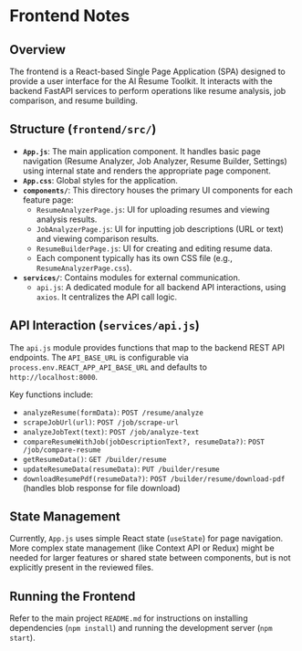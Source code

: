 # Frontend Notes

## Overview

The frontend is a React-based Single Page Application (SPA) designed to provide a user interface for the AI Resume Toolkit. It interacts with the backend FastAPI services to perform operations like resume analysis, job comparison, and resume building.

## Structure (`frontend/src/`)

*   **`App.js`**: The main application component. It handles basic page navigation (Resume Analyzer, Job Analyzer, Resume Builder, Settings) using internal state and renders the appropriate page component.
*   **`App.css`**: Global styles for the application.
*   **`components/`**: This directory houses the primary UI components for each feature page:
    *   `ResumeAnalyzerPage.js`: UI for uploading resumes and viewing analysis results.
    *   `JobAnalyzerPage.js`: UI for inputting job descriptions (URL or text) and viewing comparison results.
    *   `ResumeBuilderPage.js`: UI for creating and editing resume data.
    *   Each component typically has its own CSS file (e.g., `ResumeAnalyzerPage.css`).
*   **`services/`**: Contains modules for external communication.
    *   `api.js`: A dedicated module for all backend API interactions, using `axios`. It centralizes the API call logic.

## API Interaction (`services/api.js`)

The `api.js` module provides functions that map to the backend REST API endpoints. The `API_BASE_URL` is configurable via `process.env.REACT_APP_API_BASE_URL` and defaults to `http://localhost:8000`.

Key functions include:
*   `analyzeResume(formData)`: `POST /resume/analyze`
*   `scrapeJobUrl(url)`: `POST /job/scrape-url`
*   `analyzeJobText(text)`: `POST /job/analyze-text`
*   `compareResumeWithJob(jobDescriptionText?, resumeData?)`: `POST /job/compare-resume`
*   `getResumeData()`: `GET /builder/resume`
*   `updateResumeData(resumeData)`: `PUT /builder/resume`
*   `downloadResumePdf(resumeData?)`: `POST /builder/resume/download-pdf` (handles blob response for file download)

## State Management

Currently, `App.js` uses simple React state (`useState`) for page navigation. More complex state management (like Context API or Redux) might be needed for larger features or shared state between components, but is not explicitly present in the reviewed files.

## Running the Frontend

Refer to the main project `README.md` for instructions on installing dependencies (`npm install`) and running the development server (`npm start`).
